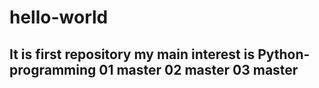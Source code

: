 # hello-world
It is first repository
my main interest is Python-programming
01 master
02 master
03 master
----------------
